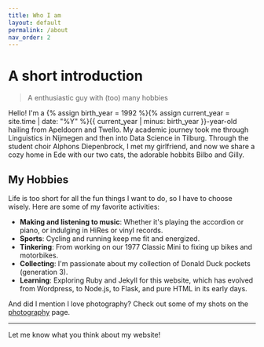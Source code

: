 ```yaml
---
title: Who I am
layout: default
permalink: /about
nav_order: 2
---
```


# A short introduction

> A enthusiastic guy with (too) many hobbies

Hello! I'm a {% assign birth_year = 1992 %}{% assign current_year = site.time | date: "%Y" %}{{ current_year | minus: birth_year }}-year-old hailing from Apeldoorn and Twello. My academic journey took me through Linguistics in Nijmegen and then into Data Science in Tilburg. Through the student choir Alphons Diepenbrock, I met my girlfriend, and now we share a cozy home in Ede with our two cats, the adorable hobbits Bilbo and Gilly.

## My Hobbies
Life is too short for all the fun things I want to do, so I have to choose wisely. Here are some of my favorite activities:
- **Making and listening to music**: Whether it's playing the accordion or piano, or indulging in HiRes or vinyl records.
- **Sports**: Cycling and running keep me fit and energized.
- **Tinkering**: From working on our 1977 Classic Mini to fixing up bikes and motorbikes.
- **Collecting**: I'm passionate about my collection of Donald Duck pockets (generation 3).
- **Learning**: Exploring Ruby and Jekyll for this website, which has evolved from Wordpress, to Node.js, to Flask, and pure HTML in its early days.

And did I mention I love photography? Check out some of my shots on the [photography](/photography) page.

----

Let me know what you think about my website!